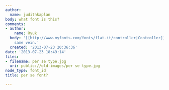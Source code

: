 ```yaml
---
author:
  name: judithkaplan
body: what font is this?
comments:
- author:
    name: Ryuk
  body: '[[http://www.myfonts.com/fonts/flat-it/controller|Controller]] is in the
    same vein.'
  created: '2013-07-23 20:36:36'
date: '2013-07-23 18:49:14'
files:
- filename: per se type.jpg
  uri: public://old-images/per se type.jpg
node_type: font_id
title: per se font?

---
```

